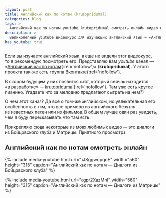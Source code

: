 ```yaml
---
layout: post
title: Английский как по нотам (krutopridumal)
categories: blog
tags: >
  Английский как по нотам youtube krutopridumal смотреть онлайн видео видеокурс ютуб Яндекс
description: >
  Великолепный youtube видеокурс для изучающих английский язык — «Английский как по нотам» (krutopridumal). Английский учится на примере популярных песен и отрывков из фильмов.
has_youtube: true
---
```


Если вы изучаете английский язык, и еще не видели этот видеокурс, то я рекомендую посмотреть его. Представляю вам _youtube_ канал — «[Английский как по нотам](https://www.youtube.com/user/krutopridumal/featured){:rel='nofollow'}»  (**krutopridumal**). У этого проекта так-же есть группа [Вконтакте](http://vk.com/krutopridumal){:rel='nofollow'}.

В скором будущем у них появится сайт, который сейчас находится «в разработке» — [krutopridumal](http://krutopridumal.ru/){:rel='nofollow'}. Там уже есть крутое пианино. Угадаете что за мелодию предлагают сыграть на нем?)

О чем этот канал? Да все о том-же английском, но увлекательная его особенность в том, что все примеры из английского берутся из известных песен или из фильмов. В общем лучше один раз увидеть, чем я буду пересказывать что там есть.

Прикрепляю сюда некоторые из моих любимых видео — это диалоги из Бойцовского клуба и Матрицы. Приятного просмотра.

## Английский как по нотам смотреть онлайн

{% include media-youtube.html url="7JSggwopqoE" width="560" height="315" caption="Английский как по нотам — Диалоги из Бойцовского клуба" %}

{% include media-youtube.html url="cgpr2XazMnI" width="560" height="315" caption="Английский как по нотам — Диалоги из Матрицы" %}
